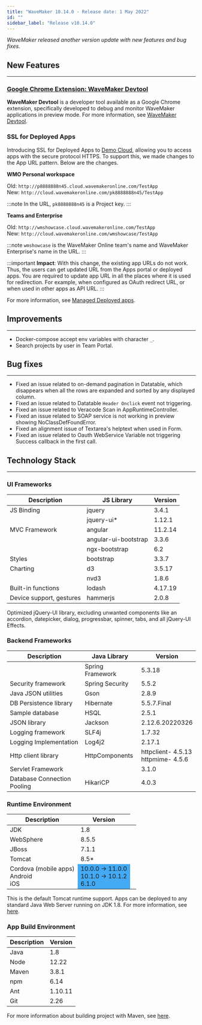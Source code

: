 ```yaml
---
title: "WaveMaker 10.14.0 - Release date: 1 May 2022"
id: ""
sidebar_label: "Release v10.14.0"
---
```

*WaveMaker released another version update with new features and bug fixes.*

## New Features
---

### [Google Chrome Extension: WaveMaker Devtool](https://chrome.google.com/webstore/detail/wavemaker-devtool/niakeolhkmomhekokhdbfiaebkganjnk)

**WaveMaker Devtool** is a developer tool available as a Google Chrome extension, specifically developed to debug and monitor WaveMaker applications in preview mode. For more information, see [WaveMaker Devtool](/learn/app-development/dev-integration/chrome-developer-tool).

### SSL for Deployed Apps

Introducing SSL for Deployed Apps to [Demo Cloud](/learn/app-development/deployment/pipelines-phases#deployment-environment), allowing you to access apps with the secure protocol HTTPS. To support this, we made changes to the App URL pattern. Below are the changes.

**WMO Personal workspace**

Old: `http://p8888888n45.cloud.wavemakeronline.com/TestApp`  
New: `http://cloud.wavemakeronline.com/pk8888888n45/TestApp`  

:::note
In the URL, `pk8888888n45` is a Project key.
:::

**Teams and Enterprise**

Old: `http://wmshowcase.cloud.wavemakeronline.com/TestApp`  
New: `http://cloud.wavemakeronline.com/wmshowcase/TestApp`  

:::note
`wmshowcase` is the WaveMaker Online team's name and WaveMaker Enterprise's name in the URL.
:::

:::important
**Impact**: With this change, the existing app URLs do not work. Thus, the users can get updated URL from the Apps portal or deployed apps. You are required to update app URL in all the places where it is used for redirection. For example, when configured as OAuth redirect URL, or when used in other apps as API URL.
:::

For more information, see [Managed Deployed apps](/learn/app-development/deployment/manage-deployed-apps/#apps-portal).

## Improvements
---

- Docker-compose accept env variables with character `_`.
- Search projects by user in Team Portal.


## Bug fixes
---

- Fixed an issue related to on-demand pagination in Datatable, which disappears when all the rows are expanded and sorted by any displayed column.
- Fixed an issue related to Datatable `Header Onclick` event not triggering.
- Fixed an issue related to Veracode Scan in AppRuntimeController.
- Fixed an issue related to SOAP service is not working in preview showing NoClassDefFoundError.
- Fixed an alignment issue of Textarea's helptext when used in Form. 
- Fixed an issue related to Oauth WebService Variable not triggering Success callback in the first call.

## Technology Stack

---

### UI Frameworks

| Description | JS Library | Version |
| --- | --- | --- |
| JS Binding | jquery | 3.4.1 |
| | jquery-ui* | 1.12.1 |
| MVC Framework | angular| 11.2.14 |
| | angular-ui-bootstrap | 3.3.6 |
| | ngx-bootstrap | 6.2 |
| Styles | bootstrap | 3.3.7 |
| Charting | d3 | 3.5.17 |
| | nvd3 | 1.8.6 |
| Built-in functions | lodash | 4.17.19|
| Device support, gestures | hammerjs | 2.0.8 |

Optimized jQuery-UI library, excluding unwanted components like an accordion, datepicker, dialog, progressbar, spinner, tabs, and all jQuery-UI Effects.

### Backend Frameworks

| Description | Java Library | Version |
| --- | --- | --- |
| | Spring Framework | 5.3.18 |
| Security framework | Spring Security | 5.5.2|
| Java JSON utilities | Gson | 2.8.9 |
| DB Persistence library | Hibernate | 5.5.7.Final|
| Sample database | HSQL | 2.5.1|
| JSON library | Jackson | 2.12.6.20220326|
| Logging framework | SLF4j |1.7.32 |
| Logging Implementation | Log4j2 | 2.17.1 |
| Http client library | HttpComponents | httpclient- 4.5.13 <br> httpmime- 4.5.6 |
| Servlet Framework | | 3.1.0 |
|Database Connection Pooling | HikariCP | 4.0.3 |

### Runtime Environment

| Description | Version |
| --- | --- |
| JDK | 1.8 |
| WebSphere | 8.5.5 |
| JBoss | 7.1.1 |
| Tomcat | 8.5* |
| Cordova (mobile apps) <br> Android <br> iOS <td bgcolor="#44aaf4"> 10.0.0 -> 11.0.0 <br> 10.1.0 -> 10.1.2 <br> 6.1.0 |

This is the default Tomcat runtime support. Apps can be deployed to any standard Java Web Server running on JDK 1.8. For more information, see [here](/learn/app-development/deployment/deployment-web-server).
  
### App Build Environment

|Description|Version|
|---|---|
|Java |1.8|
|Node|12.22|
|Maven| 3.8.1|
|npm|6.14|
|Ant|1.10.11|
|Git| 2.26|

For more information about building project with Maven, see [here](/learn/app-development/deployment/building-with-maven).

